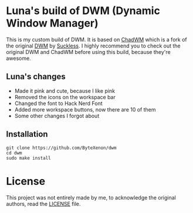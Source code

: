# Luna's build of DWM (Dynamic Window Manager)

This is my custom build of DWM. It is based on [ChadWM](https://github.com/ChadSki/chadwm) which is a fork of the original [DWM](https://dwm.suckless.org/) by [Suckless](https://suckless.org/). I highly recommend you to check out the original DWM and ChadWM before using this build, because they're awesome.

## Luna's changes

- Made it pink and cute, because I like pink
- Removed the icons on the workspace bar
- Changed the font to Hack Nerd Font
- Added more workspace buttons, now there are 10 of them
- Some other changes I forgot about

## Installation

```
git clone https://github.com/ByteXenon/dwm
cd dwm
sudo make install
```

# License

This project was not entirely made by me, to acknowledge the original authors, read the [LICENSE](LICENSE) file.